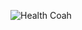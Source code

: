 
![Health Coah](https://user-images.githubusercontent.com/67811978/134073407-6a4fb115-2bc7-48aa-bc32-be8d15e5f841.jpeg)
